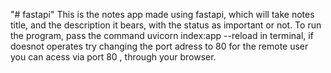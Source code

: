 "# fastapi" 
This is the notes app made using fastapi, which will take notes title, and the description it bears, with the status as important or not. 
To run the program, pass the command uvicorn index:app --reload in terminal, if doesnot operates try changing the port adress to 80
for the remote user you can acess via port 80 , through your browser.
